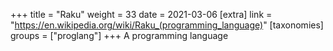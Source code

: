 +++
title = "Raku"
weight = 33
date = 2021-03-06
[extra]
link = "https://en.wikipedia.org/wiki/Raku_(programming_language)"
[taxonomies]
groups = ["proglang"]
+++
A programming language

